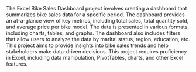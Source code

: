 The Excel Bike Sales Dashboard project involves creating a dashboard that summarizes bike sales data for a specific period. 
The dashboard provides an at-a-glance view of key metrics, including total sales, total quantity sold, and average price per bike model. 
The data is presented in various formats, including charts, tables, and graphs. The dashboard also includes filters that allow users to analyze the data by marital status, region, education, etc.  
This project aims to provide insights into bike sales trends and help stakeholders make data-driven decisions.
This project requires proficiency in Excel, including data manipulation, PivotTables, charts, and other Excel features.
